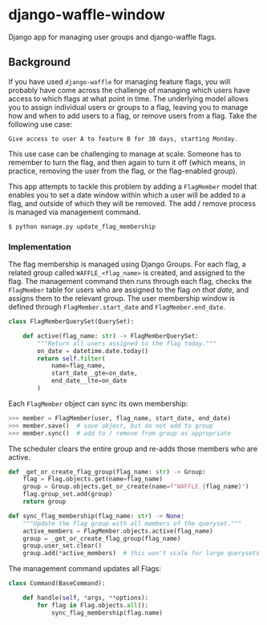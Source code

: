 # django-waffle-window

Django app for managing user groups and django-waffle flags.

## Background

If you have used `django-waffle` for managing feature flags, you will probably have come across the challenge of managing which users have access to which flags at what point in time. The underlying model allows you to assign individual users or groups to a flag, leaving you to manage how and when to add users to a flag, or remove users from a flag. Take the following use case:

    Give access to user A to feature B for 30 days, starting Monday.

This use case can be challenging to manage at scale. Someone has to remember to turn the flag, and then again to turn it off (which means, in practice, removing the user from the flag, or the flag-enabled group).

This app attempts to tackle this problem by adding a `FlagMember` model that enables you to set a date window within which a user will be added to a flag, and outside of which they will be removed. The add / remove process is managed via management command.

```
$ python manage.py update_flag_membership
```

### Implementation

The flag membership is managed using Django Groups. For each flag, a related group called `WAFFLE_<flag_name>` is created, and assigned to the flag. The management command then runs through each flag, checks the `FlagMember` table for users who are assigned to the flag _on that date_, and assigns them to the relevant group. The user membership window is defined through `FlagMember.start_date` and `FlagMember.end_date`.

```python
class FlagMemberQuerySet(QuerySet):

    def active(flag_name: str) -> FlagMemberQuerySet:
        """Return all users assigned to the flag today."""
        on_date = datetime.date.today()
        return self.filter(
            name=flag_name,
            start_date__gte=on_date,
            end_date__lte=on_date
        )
```

Each `FlagMember` object can sync its own membership:

```python
>>> member = FlagMember(user, flag_name, start_date, end_date)
>>> member.save()  # save object, but do not add to group
>>> member.sync()  # add to / remove from group as appropriate
```

The scheduler clears the entire group and re-adds those members who are active.

```python
def _get_or_create_flag_group(flag_name: str) -> Group:
    flag = Flag.objects.get(name=flag_name)
    group = Group.objects.get_or_create(name=f"WAFFLE_{flag_name}")
    flag.group_set.add(group)
    return group

def sync_flag_membership(flag_name: str) -> None:
    """Update the flag group with all members of the queryset."""
    active_members = FlagMember.objects.active(flag_name)
    group = _get_or_create_flag_group(flag_name)
    group.user_set.clear()
    group.add(*active_members)  # this won't scale for large querysets
```

The management command updates all Flags:

```python
class Command(BaseCommand):

    def handle(self, *args, **options):
        for flag in Flag.objects.all():
            sync_flag_membership(flag.name)
            
```
